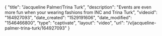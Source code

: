 {
    "title": "Jacqueline Palmer\/Trina Turk",
    "description": "Events are even more fun when your wearing fashions from INC and Trina Turk",
    "videoid": "164927093",
    "date_created": "1529191606",
    "date_modified": "1546466800",
    "type": "captivate",
    "layout": "video",
    "url": "\/v\/jacqueline-palmer-trina-turk\/164927093"
}